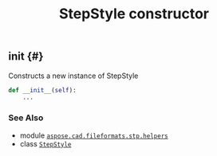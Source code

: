 ﻿---
title: StepStyle constructor
second_title: Aspose.CAD for Python via .NET API References
description: 
type: docs
weight: 10
url: /python-net/aspose.cad.fileformats.stp.helpers/stepstyle/__init__/
is_root: false
---

## __init__ {#}

Constructs a new instance of StepStyle



```python
def __init__(self):
    ...
```





### See Also
* module [`aspose.cad.fileformats.stp.helpers`](../../)
* class [`StepStyle`](/cad/python-net/aspose.cad.fileformats.stp.helpers/stepstyle)
